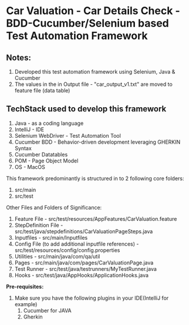 # Car Valuation - Car Details Check - BDD-Cucumber/Selenium based Test Automation Framework

## Notes:

1. Developed this test automation framework using Selenium, Java & Cucumber
2. The values in the in Output file - "car_output_v1.txt" are moved to feature file (data table)

## TechStack used to develop this framework
1. Java - as a coding language
2. IntelliJ - IDE
3. Selenium WebDriver - Test Automation Tool
4. Cucumber BDD - Behavior-driven development leveraging GHERKIN Syntax
5. Cucumber Datatables
6. POM - Page Object Model
7. OS - MacOS


This framework predominantly is structured in to 2 following core folders:

1. src/main
2. src/test

Other Files and Folders of Significance:

1. Feature File - src/test/resources/AppFeatures/CarValuation.feature
2. StepDefinition File - src/test/java/stepdefinitions/CarValuationPageSteps.java
3. Inputfiles - src/main/Inputfiles
4. Config File (to add additional inputfile references) - src/test/resources/config/config.properties
5. Utilities - src/main/java/com/qa/util
6. Pages - src/main/java/com/pages/CarValuationPage.java
7. Test Runner - src/test/java/testrunners/MyTestRunner.java
8. Hooks - src/test/java/AppHooks/ApplicationHooks.java


**Pre-requisites:**
1. Make sure you have the following plugins in your IDE(IntelliJ for example)
   1. Cucumber for JAVA
   2. Gherkin



